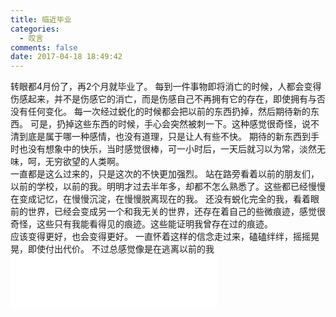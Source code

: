 ```yaml
---
title: 临近毕业
categories:
  - 叹言
comments: false
date: 2017-04-18 18:49:42
---
```

<p></p>
<!-- more -->
转眼都4月份了，再2个月就毕业了。
每到一件事物即将消亡的时候，人都会变得伤感起来，并不是伤感它的消亡，而是伤感自己不再拥有它的存在，即使拥有与否没有任何变化。
每一次经过蜕化的时候都会把以前的东西扔掉，然后期待新的东西。
可是，扔掉这些东西的时候，手心会突然被刺一下。这种感觉很奇怪，说不清到底是属于哪一种感情，也没有道理，只是让人有些不快。
期待的新东西到手时也没有想象中的快乐，当时感觉很棒，可一小时后，一天后就习以为常，淡然无味，呵，无穷欲望的人类啊。

</br>
一直都是这么过来的，只是这次的不快更加强烈。
站在路旁看着以前的朋友们，以前的学校，以前的我。明明才过去半年多，却都不怎么熟悉了。这些都已经慢慢在变成记忆，在慢慢沉淀，在慢慢脱离现在的我。
还没有蜕化完全的我，看着眼前的世界，已经会变成另一个和我无关的世界，还存在着自己的些微痕迹，感觉很奇怪，这些只有我能看得见的痕迹。这些能证明我曾存在过的痕迹。

</br>
应该变得更好，也会变得更好。
一直怀着这样的信念走过来，磕磕绊绊，摇摇晃晃，即使付出代价。
不过总感觉像是在逃离以前的我

</br>
	

<iframe frameborder="no" border="0" marginwidth="0" marginheight="0" width=330 height=86 src="//music.163.com/outchain/player?type=2&id=35955908&auto=1&height=66"></iframe>
